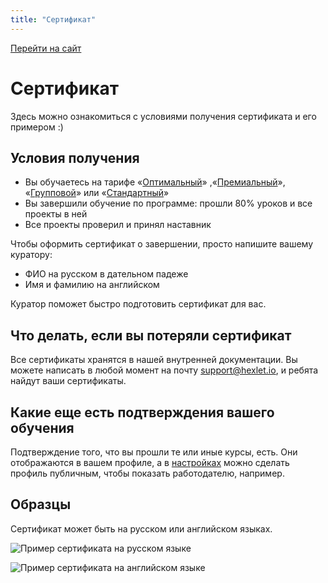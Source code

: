 ```yaml
---
title: "Сертификат"
---
```


[Перейти на сайт](https://ru.hexlet.io)

# Сертификат

Здесь можно ознакомиться с условиями получения сертификата и его примером :)

## Условия получения

- Вы обучаетесь на тарифе «[Оптимальный](https://help.hexlet.io/article/20504)» ,«[Премиальный](https://help.hexlet.io/article/20505)», «[Групповой](https://help.hexlet.io/article/22606)» или «[Стандартный](https://help.hexlet.io/article/20461)»
- Вы завершили обучение по программе: прошли 80% уроков и все проекты в ней
- Все проекты проверил и принял наставник

Чтобы оформить сертификат о завершении, просто напишите вашему куратору:

- ФИО на русском в дательном падеже
- Имя и фамилию на английском

Куратор поможет быстро подготовить сертификат для вас.

## Что делать, если вы потеряли сертификат

Все сертификаты хранятся в нашей внутренней документации. Вы можете написать в любой момент на почту support@hexlet.io, и ребята найдут ваши сертификаты.

## Какие еще есть подтверждения вашего обучения

Подтверждение того, что вы прошли те или иные курсы, есть. Они отображаются в вашем профиле, а в [настройках](https://ru.hexlet.io/account/profile/edit) можно сделать профиль публичным, чтобы показать работодателю, например.

## Образцы

Сертификат может быть на русском или английском языках.

![Пример сертификата на русском языке](/img/docs/img-064.jpeg)

![Пример сертификата на английском языке](/img/docs/img-063.jpeg)
